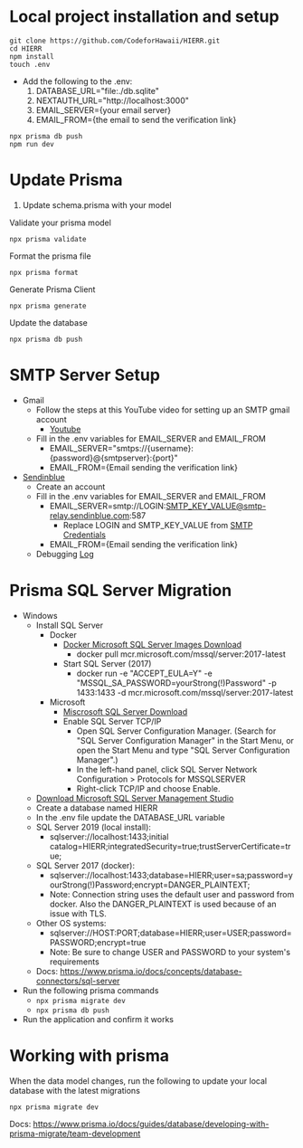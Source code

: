 # Local project installation and setup
```
git clone https://github.com/CodeforHawaii/HIERR.git
cd HIERR
npm install
touch .env
```
* Add the following to the .env:
     1. DATABASE_URL="file:./db.sqlite"
     2. NEXTAUTH_URL="http://localhost:3000"
     3. EMAIL_SERVER={your email server}
     4. EMAIL_FROM={the email to send the verification link}
```
npx prisma db push
npm run dev
```

# Update Prisma
1. Update schema.prisma with your model

Validate your prisma model
```
npx prisma validate
```

Format the prisma file
```
npx prisma format
```
Generate Prisma Client 
```
npx prisma generate
```

Update the database
```
npx prisma db push
```


# SMTP Server Setup
- Gmail
  - Follow the steps at this YouTube video for setting up an SMTP gmail account
    - [Youtube](https://www.youtube.com/watch?v=1YXVdyVuFGA)
  - Fill in the .env variables for EMAIL_SERVER and EMAIL_FROM
    - EMAIL_SERVER="smtps://{username}:{password}@{smtpserver}:{port}"
    - EMAIL_FROM={Email sending the verification link}
- [Sendinblue](https://app.sendinblue.com)
  - Create an account
  - Fill in the .env variables for EMAIL_SERVER and EMAIL_FROM
    - EMAIL_SERVER=smtp://LOGIN:SMTP_KEY_VALUE@smtp-relay.sendinblue.com:587
      - Replace LOGIN and SMTP_KEY_VALUE from [SMTP Credentials](https://app.sendinblue.com/settings/keys/smtp)
    - EMAIL_FROM={Email sending the verification link}
  - Debugging [Log](https://app-smtp.sendinblue.com/log)

# Prisma SQL Server Migration
- Windows
  - Install SQL Server
    - Docker
      - [Docker Microsoft SQL Server Images Download](https://hub.docker.com/_/microsoft-mssql-server)
        - docker pull mcr.microsoft.com/mssql/server:2017-latest
      - Start SQL Server (2017)
        - docker run -e "ACCEPT_EULA=Y" -e "MSSQL_SA_PASSWORD=yourStrong(!)Password" -p 1433:1433 -d mcr.microsoft.com/mssql/server:2017-latest
    - Microsoft
      - [Miscrosoft SQL Server Download](https://www.microsoft.com/en-us/sql-server/sql-server-downloads)
      - Enable SQL Server TCP/IP
        - Open SQL Server Configuration Manager. (Search for "SQL Server Configuration Manager" in the Start Menu, or open the Start Menu and type "SQL Server Configuration Manager".)
        - In the left-hand panel, click SQL Server Network Configuration > Protocols for MSSQLSERVER
        - Right-click TCP/IP and choose Enable.
  - [Download Microsoft SQL Server Management Studio](https://learn.microsoft.com/en-us/sql/ssms/download-sql-server-management-studio-ssms)
  - Create a database named HIERR
  - In the .env file update the DATABASE_URL variable
   - SQL Server 2019 (local install):
     - sqlserver://localhost:1433;initial catalog=HIERR;integratedSecurity=true;trustServerCertificate=true;
   - SQL Server 2017 (docker):
     - sqlserver://localhost:1433;database=HIERR;user=sa;password=yourStrong(!)Password;encrypt=DANGER_PLAINTEXT;
     - Note: Connection string uses the default user and password from docker. Also the DANGER_PLAINTEXT is used because of an issue with TLS.
   - Other OS systems:
     - sqlserver://HOST:PORT;database=HIERR;user=USER;password=PASSWORD;encrypt=true
     - Note: Be sure to change USER and PASSWORD to your system's requirements
   - Docs: https://www.prisma.io/docs/concepts/database-connectors/sql-server
- Run the following prisma commands
  - ```npx prisma migrate dev```
  - ```npx prisma db push```
- Run the application and confirm it works

# Working with prisma
When the data model changes, run the following to update your local database with the latest migrations

```
npx prisma migrate dev
```

Docs: https://www.prisma.io/docs/guides/database/developing-with-prisma-migrate/team-development

